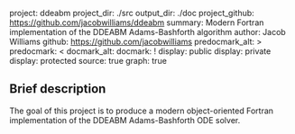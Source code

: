 project: ddeabm
project_dir: ./src
output_dir: ./doc
project_github: https://github.com/jacobwilliams/ddeabm
summary: Modern Fortran implementation of the DDEABM Adams-Bashforth algorithm
author: Jacob Williams
github: https://github.com/jacobwilliams
predocmark_alt: >
predocmark: <
docmark_alt:
docmark: !
display: public
display: private
display: protected
source: true
graph: true

Brief description
---------------

The goal of this project is to produce a modern object-oriented Fortran implementation of the DDEABM Adams-Bashforth ODE solver.
